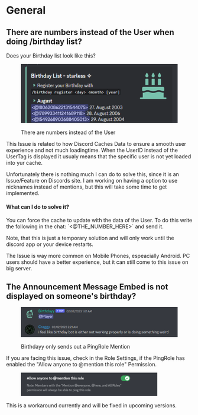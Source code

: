 # General

## There are numbers instead of the User when doing /birthday list?

Does your Birthday list look like this?

<figure><img src="../.gitbook/assets/grafik.png" alt=""><figcaption><p>There are numbers instead of the User</p></figcaption></figure>

This Issue is related to how Discord Caches Data to ensure a smooth user experience and not much loadingtime. When the UserID instead of the UserTag is displayed it usualy means that the specific user is not yet loaded into yur cache.

Unfortunately there is nothing much I can do to solve this, since it is an Issue/Feature on Discords site. I am working on having a option to use nicknames instead of mentions, but this will take some time to get implemented.

#### What can I do to solve it?

You can force the cache to update with the data of the User. To do this write the following in the chat: \`<@THE\_NUMBER\_HERE>\` and send it.&#x20;

Note, that this is just a temporary solution and will only work until the discord app or your device restarts.

The Issue is way more common on Mobile Phones, espeacially Android. PC users should have a better experience, but it can still come to this issue on big server.

## The Announcement Message Embed is not displayed on someone's birthday?

<figure><img src="../.gitbook/assets/grafik (4) (1).png" alt=""><figcaption><p>Birthdayy only sends out a PingRole Mention</p></figcaption></figure>

If you are facing this issue, check in the Role Settings, if the PingRole has enabled the "Allow anyone to @mention this role" Permission.&#x20;

<figure><img src="../.gitbook/assets/grafik (2) (1).png" alt=""><figcaption></figcaption></figure>

This is a workaround currently and will be fixed in upcoming versions.
